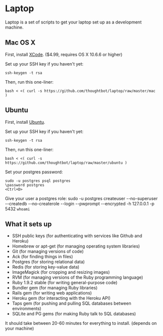 Laptop
======

Laptop is a set of scripts to get your laptop set up as a development machine.

Mac OS X
--------

First, install [XCode](http://itunes.apple.com/us/app/xcode/id422352214?mt=12&ls=1). ($4.99, requires OS X 10.6.6 or higher)

Set up your SSH key if you haven't yet:

    ssh-keygen -t rsa

Then, run this one-liner:

    bash < <( curl -s https://github.com/thoughtbot/laptop/raw/master/mac )

Ubuntu
------

First, install [Ubuntu](http://www.ubuntu.com/download).

Set up your SSH key if you haven't yet:

    ssh-keygen -t rsa

Then, run this one-liner:

    bash < <( curl -s https://github.com/thoughtbot/laptop/raw/master/ubuntu )

Set your postgres password:

    sudo -u postgres psql postgres
    \password postgres
    <Ctrl+D>

Give your user a postgres role:
    sudo -u postgres createuser --no-superuser --createdb --no-createrole --login --pwprompt --encrypted -h 127.0.0.1 -p 5432 `whoami`


What it sets up
---------------

* SSH public keys (for authenticating with services like Github and Heroku)
* Homebrew or apt-get (for managing operating system libraries)
* Git (for managing versions of code)
* Ack (for finding things in files)
* Postgres (for storing relational data)
* Redis (for storing key-value data)
* ImageMagick (for cropping and resizing images)
* RVM (for managing versions of the Ruby programming language)
* Ruby 1.9.2 stable (for writing general-purpose code)
* Bundler gem (for managing Ruby libraries)
* Rails gem (for writing web applications)
* Heroku gem (for interacting with the Heroku API)
* Taps gem (for pushing and pulling SQL databases between environments)
* SQLite and PG gems (for making Ruby talk to SQL databases)

It should take between 20-60 minutes for everything to install. (depends on your machine)
